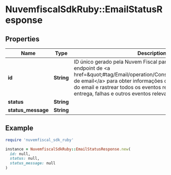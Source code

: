 # NuvemfiscalSdkRuby::EmailStatusResponse

## Properties

| Name | Type | Description | Notes |
| ---- | ---- | ----------- | ----- |
| **id** | **String** | ID único gerado pela Nuvem Fiscal para este email.    Utilize-o no endpoint de &lt;a href&#x3D;\&quot;#tag/Email/operation/ConsultarEmail\&quot;&gt;consulta de email&lt;/a&gt;  para obter informações detalhadas sobre o envio do email e  rastrear todos os eventos relacionados, como envio, entrega, falhas e outros  eventos relevantes. |  |
| **status** | **String** |  | [optional] |
| **status_message** | **String** |  | [optional] |

## Example

```ruby
require 'nuvemfiscal_sdk_ruby'

instance = NuvemfiscalSdkRuby::EmailStatusResponse.new(
  id: null,
  status: null,
  status_message: null
)
```

